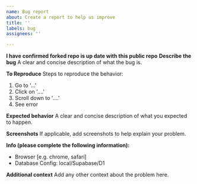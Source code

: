 ```yaml
---
name: Bug report
about: Create a report to help us improve
title: ''
labels: bug
assignees: ''

---
```


**I have confirmed forked repo is up date with this public repo**
**Describe the bug**
A clear and concise description of what the bug is.

**To Reproduce**
Steps to reproduce the behavior:
1. Go to '...'
2. Click on '....'
3. Scroll down to '....'
4. See error

**Expected behavior**
A clear and concise description of what you expected to happen.

**Screenshots**
If applicable, add screenshots to help explain your problem.

**Info (please complete the following information):**
 - Browser [e.g. chrome, safari]
 - Database Config: local/Supabase/D1

**Additional context**
Add any other context about the problem here.
